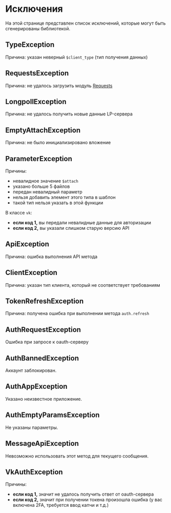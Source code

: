 # Исключения
На этой странице представлен список исключений, которые могут быть сгенерированы библиотекой.

<a name="type"></a>
## TypeException
Причина: указан неверный `$client_type` (тип получения данных)

<a name="requests"></a>
## RequestsException
Причина: не удалось загрузить модуль [Requests](requests.md)

<a name="lp"></a>
## LongpollException
Причина: не удалось получить новые данные LP-сервера

<a name="emptyattach"></a>
## EmptyAttachException
Причина: не было инициализировано вложение

<a name="param"></a>
## ParameterException
Причины:
* невалидное значение `$attach`
* указано больше 5 файлов
* передан невалидный параметр
* нельзя добавить элемент этого типа в шаблон
* такой тип нельзя указать в этой функции

В классе `vk`:
* **если код 1,** вы передали невалидные данные для авторизации
* **если код 2,** вы указали слишком старую версию API

<a name="api"></a>
## ApiException
Причина: ошибка выполнения API метода

<a name="client"></a>
## ClientException
Причина: указан тип клиента, который не соответствует требованиям

<a name="refresh"></a>
## TokenRefreshException
Причина: получена ошибка при выполнении метода `auth.refresh`

<a name="authreq"></a>
## AuthRequestException
Ошибка при запросе к oauth-серверу

<a name="authbanned"></a>
## AuthBannedException
Аккаунт заблокирован.

<a name="authapp"></a>
## AuthAppException
Указано неизвестное приложение.

<a name="authemptyparams"></a>
## AuthEmptyParamsException
Не указаны параметры.

<a name="msgapi"></a>
## MessageApiException
Невозможно использовать этот метод для текущего сообщения.

<a name="vkauth"></a>
## VkAuthException
Причины:
* **если код 1,** значит не удалось получить ответ от oauth-сервера
* **если код 2,** значит при получении токена произошла ошибка (у вас включена 2FA, требуется ввод капчи и т.д.)